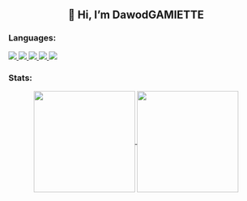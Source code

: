 <h2 align="center">👋 Hi, I’m DawodGAMIETTE</h2>

<h3>Languages:</h3>
<p>
  <a href="https://github.com/DawodGAMIETTE">
    <img src="https://img.shields.io/badge/C-00599C?style=for-the-badge&logo=c&logoColor=white">
  </a>
  <a href="https://github.com/DawodGAMIETTE">
    <img src="https://img.shields.io/badge/C++-00599C?style=for-the-badge&logo=c%2B%2B&logoColor=white">
  </a>
  <a href="https://github.com/DawodGAMIETTE">
    <img src="https://img.shields.io/badge/Python-3776AB?style=for-the-badge&logo=python&logoColor=white">
  </a>
  <a href="https://github.com/DawodGAMIETTE">
    <img src="https://img.shields.io/badge/Java-ED8B00?style=for-the-badge&logo=openjdk&logoColor=white">
  </a>
  <a href="https://github.com/DawodGAMIETTE">
    <img src="https://img.shields.io/badge/JavaScript-F7DF1E?style=for-the-badge&logo=javascript&logoColor=black">
  </a>
</p>

<h3>Stats:</h3>
<p align="center">
  <a href="https://github.com/DawodGAMIETTE">
    <img height=200 align="center" src="https://github-readme-streak-stats.herokuapp.com/?user=DawodGAMIETTE&hide_border=true&theme=transparent" />
  </a>
  <a href="https://github.com/DawodGAMIETTE">
    <img height=200 align="center" src="https://github-readme-stats.vercel.app/api/top-langs/?username=DawodGAMIETTE&hide_border=true&theme=transparent&size_weight=0.5&count_weight=0.5&layout=donut" />
  </a>
</p>
